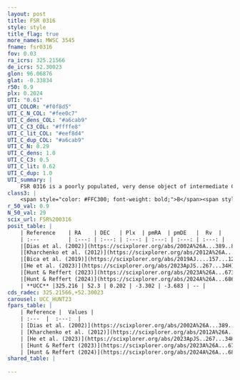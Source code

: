 ```yaml
---
layout: post
title: FSR 0316
style: style
title_flag: true
more_names: MWSC 3545
fname: fsr0316
fov: 0.03
ra_icrs: 325.21566
de_icrs: 52.30023
glon: 96.06876
glat: -0.33834
r50: 0.9
plx: 0.2024
UTI: "0.61"
UTI_COLOR: "#f0f8d5"
UTI_C_N_COL: "#fee0c7"
UTI_C_dens_COL: "#a6cab9"
UTI_C_C3_COL: "#ffffe8"
UTI_C_lit_COL: "#eef8d4"
UTI_C_dup_COL: "#a6cab9"
UTI_C_N: 0.29
UTI_C_dens: 1.0
UTI_C_C3: 0.5
UTI_C_lit: 0.62
UTI_C_dup: 1.0
UTI_summary: |
    FSR 0316 is a poorly populated, very dense object of intermediate C3 quality. It is moderately studied in the literature.
class3: |
    <span style="color: #FFC300; font-weight: bold;">B</span><span style="color: #FFC300; font-weight: bold;">B</span>
r_50_val: 0.9
N_50_val: 29
scix_url: FSR%200316
posit_table: |
    | Reference    | RA    | DEC   | Plx  | pmRA  | pmDE   |  Rv  |
    | :---         | :---: | :---: | :---: | :---: | :---: | :---: |
    |[Dias et al. (2002)](https://scixplorer.org/abs/2002A%26A...389..871D) | 325.217 | 52.307 | -- | -5.84 | 1.09 | -- |
    |[Kharchenko et al. (2012)](https://scixplorer.org/abs/2012A%26A...543A.156K) | 325.23 | 52.31 | -- | -5.81 | 0.15 | -- |
    |[Bica et al. (2019)](https://scixplorer.org/abs/2019AJ....157...12B) | 325.212 | 52.309 | -- | -- | -- | -- |
    |[He et al. (2023)](https://scixplorer.org/abs/2023ApJS..267...34H) | 325.216 | 52.303 | 0.187 | -3.339 | -3.679 | -- |
    |[Hunt & Reffert (2023)](https://scixplorer.org/abs/2023A%26A...673A.114H) | 325.212 | 52.303 | 0.209 | -3.304 | -3.663 | -- |
    |[Hunt & Reffert (2024)](https://scixplorer.org/abs/2024A%26A...686A..42H) | 325.212 | 52.303 | 0.209 | -3.304 | -3.663 | -- |
    | **UCC** |325.216 | 52.3 | 0.202 | -3.302 | -3.683 | -- | 
cds_radec: 325.21566,+52.30023
carousel: UCC_HUNT23
fpars_table: |
    | Reference |  Values |
    | :---  |  :---:  |
    | [Dias et al. (2002)](https://scixplorer.org/abs/2002A%26A...389..871D) | `E(B-V)=0.5, Dist=1940.0, Age=8.915` |
    | [Kharchenko et al. (2012)](https://scixplorer.org/abs/2012A%26A...543A.156K) | `e_bv=0.5, distance=1940, log_age=8.915` |
    | [He et al. (2023)](https://scixplorer.org/abs/2023ApJS..267...34H) | `A0=4.45, m-M=15.05, logA=6.6` |
    | [Hunt & Reffert (2023)](https://scixplorer.org/abs/2023A%26A...673A.114H) | `AV50=3.065, diffAV50=0.871, MOD50=13.142, logAge50=8.295` |
    | [Hunt & Reffert (2024)](https://scixplorer.org/abs/2024A%26A...686A..42H) | `MassJ=466.545` |
shared_table: |
    
---
```


